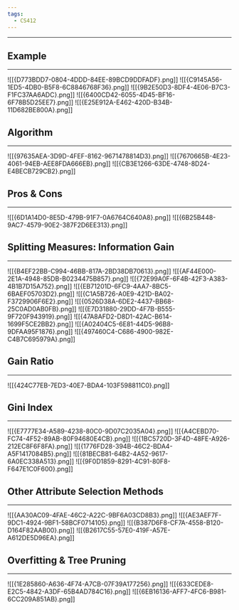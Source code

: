 ```yaml
---
tags:
  - CS412
---
```

---
## Example
---
![[{D773BDD7-0804-4DDD-84EE-89BCD9DDFADF}.png]]
![[{C9145A56-1ED5-4DB0-B5F8-6C8846768F36}.png]]
![[{9B2E50D3-8DF4-4E06-B7C3-F1FC37AA6ADC}.png]]
![[{6400CD42-6055-4D45-BF16-6F78B5D25EE7}.png]]
![[{E25E912A-E462-420D-B34B-11D682BE800A}.png]]


## Algorithm
---
![[{97635AEA-3D9D-4FEF-8162-9671478814D3}.png]]
![[{7670665B-4E23-4061-94EB-AEE8FDA666EB}.png]]
![[{CB3E1266-63DE-4748-8D24-E4BECB729CB2}.png]]

## Pros & Cons
---
![[{6D1A14D0-8E5D-479B-91F7-0A6764C640A8}.png]]
![[{6B25B448-9AC7-4579-90E2-387F2D6EE313}.png]]

## Splitting Measures: Information Gain
---
![[{B4EF22BB-C994-46BB-817A-2BD38DB70613}.png]]
![[{AF44E000-2E1A-4948-85DB-B0234475B857}.png]]
![[{72E99A0F-6F4B-42F3-A383-4B1B7D15A752}.png]]
![[{EB71201D-6FC9-4AA7-8BC5-6BAEF05703D2}.png]]
![[{C1A5B726-A0E9-421D-BA02-F3729906F6E2}.png]]
![[{0526D38A-6DE2-4437-BB68-25C0AD0AB0FB}.png]]
![[{E7D31880-29DD-4F7B-B555-9F720F943919}.png]]
![[{47A8AFD2-D8D1-42AC-B614-1699F5CE2BB2}.png]]
![[{A02404C5-6E81-44D5-96B8-9DFAA95F1876}.png]]
![[{497460C4-C686-4900-982E-C4B7C695979A}.png]]

## Gain Ratio
---
![[{424C77EB-7ED3-40E7-BDA4-103F598811C0}.png]]

## Gini Index
---
![[{E7777E34-A589-4238-80C0-9D07C2035A04}.png]]
![[{A4CEBD70-FC74-4F52-89AB-80F94680E4CB}.png]]
![[{1BC5720D-3F4D-48FE-A926-212EC8F6F8FA}.png]]
![[{1776FD28-394B-46C2-BDA4-A5F1417084B5}.png]]
![[{81BECB81-64B2-4A52-9617-6A0EC338A513}.png]]
![[{9F0D1859-8291-4C91-80F8-F647E1C0F600}.png]]

## Other Attribute Selection Methods
---
![[{AA30AC09-4FAE-46C2-A22C-9BF6A03CD8B3}.png]]
![[{AE3AEF7F-9DC1-4924-9BF1-58BCF0714105}.png]]
![[{B387D6F8-CF7A-4558-B120-D164F82AAB00}.png]]
![[{B2617C55-57E0-419F-A57E-A612DE5D96EA}.png]]

## Overfitting & Tree Pruning
---
![[{1E285860-A636-4F74-A7CB-07F39A177256}.png]]
![[{633CEDE8-E2C5-4842-A3DF-65B4AD784C16}.png]]
![[{6EB16136-AFF7-4FC6-B981-6CC209A851AB}.png]]
